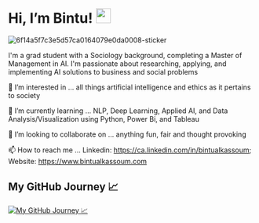 # Hi, I’m Bintu! <img                  src="https://raw.githubusercontent.com/MartinHeinz/MartinHeinz/master/wave.gif" width="30px"> 
![6f14a5f7c3e5d57ca0164079e0da0008-sticker](https://user-images.githubusercontent.com/96799559/169411946-715cb6a8-46fb-4d67-8c83-4781b21f3703.png)

I'm a grad student with a Sociology background, completing a Master of Management in AI. I'm passionate about researching, applying, and implementing AI solutions to business and social problems

👀 I’m interested in ... all things artificial intelligence and ethics as it pertains to society 

🌱 I’m currently learning ... NLP, Deep Learning, Applied AI, and Data Analysis/Visualization using Python, Power Bi, and Tableau 

💞️ I’m looking to collaborate on ... anything fun, fair and thought provoking

📫 How to reach me ... Linkedin: https://ca.linkedin.com/in/bintualkassoum; Website: https://www.bintualkassoum.com

## My GitHub Journey 📈

<a href="https://github.com/bintualkassoum/bintualkassoum">
  <img align="center" src="https://github-readme-stats.vercel.app/api?username=bintualkassoum&show_icons=true&line_height=27&count_private=true&title_color=F25757&text_color=5BC8AF&icon_color=6C91BF&bg_color=212529" alt="My GitHub Journey 📈" />
</a>
